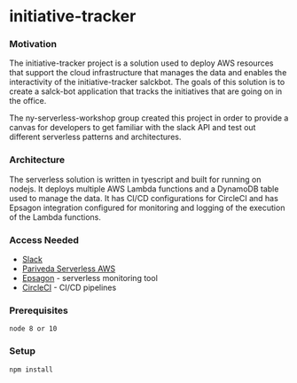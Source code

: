 # initiative-tracker

### Motivation

The initiative-tracker project is a solution used to deploy AWS resources that support the cloud infrastructure that manages the data and enables the interactivity of the initiative-tracker salckbot. The goals of this solution is to create a salck-bot application that tracks the initiatives that are going on in the office.

The ny-serverless-workshop group created this project in order to provide a canvas for developers to get familiar with the slack API and test out different serverless patterns and architectures.

### Architecture
The serverless solution is written in tyescript and built for running on nodejs. It deploys multiple AWS Lambda functions and a DynamoDB table used to manage the data. It has CI/CD configurations for CircleCI and has Epsagon integration configured for monitoring and logging of the execution of the Lambda functions. 


### Access Needed

* [Slack](https:/initativetracker.slack.com)
* [Pariveda Serverless AWS](https://pariveda-serverless.signin.aws.amazon.com/)
* [Epsagon](https://pariveda-serverless.signin.aws.amazon.com/) - serverless monitoring tool
* [CircleCI](/) - CI/CD pipelines

### Prerequisites

```
node 8 or 10
```

### Setup

```
npm install
```

